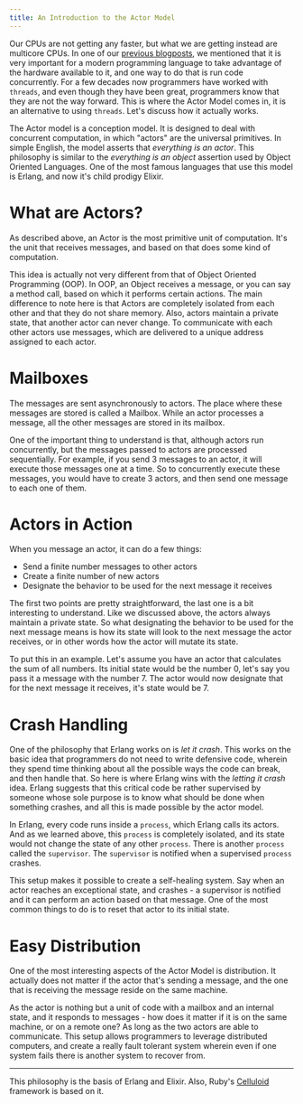 ```yaml
---
title: An Introduction to the Actor Model
---
```


Our CPUs are not getting any faster, but what we are getting instead are multicore CPUs. In one of our [previous blogposts](/how-stateful-web-applications-work/), we mentioned that it is very important for a modern programming language to take advantage of the hardware available to it, and one way to do that is run code concurrently. For a few decades now programmers have worked with `threads`, and even though they have been great, programmers know that they are not the way forward. This is where the Actor Model comes in, it is an alternative to using `threads`. Let's discuss how it actually works.

The Actor model is a conception model. It is designed to deal with concurrent computation, in which "actors" are the universal primitives. In simple English, the model asserts that *everything is an actor*. This philosophy is similar to the *everything is an object* assertion used by Object Oriented Languages. One of the most famous languages that use this model is Erlang, and now it's child prodigy Elixir.

# What are Actors?

As described above, an Actor is the most primitive unit of computation. It's the unit that receives messages, and based on that does some kind of computation.

This idea is actually not very different from that of Object Oriented Programming (OOP). In OOP, an Object receives a message, or you can say a method call, based on which it performs certain actions. The main difference to note here is that Actors are completely isolated from each other and that they do not share memory. Also, actors maintain a private state, that another actor can never change. To communicate with each other actors use messages, which are delivered to a unique address assigned to each actor.

# Mailboxes

The messages are sent asynchronously to actors. The place where these messages are stored is called a Mailbox. While an actor processes a message, all the other messages are stored in its mailbox.

One of the important thing to understand is that, although actors run concurrently, but the messages passed to actors are processed sequentially. For example, if you send 3 messages to an actor, it will execute those messages one at a time. So to concurrently execute these messages, you would have to create 3 actors, and then send one message to each one of them.

# Actors in Action

When you message an actor, it can do a few things:

- Send a finite number messages to other actors
- Create a finite number of new actors
- Designate the behavior to be used for the next message it receives

The first two points are pretty straightforward, the last one is a bit interesting to understand. Like we discussed above, the actors always maintain a private state. So what designating the behavior to be used for the next message means is how its state will look to the next message the actor receives, or in other words how the actor will mutate its state.

To put this in an example. Let's assume you have an actor that calculates the sum of all numbers. Its initial state would be the number 0, let's say you pass it a message with the number 7. The actor would now designate that for the next message it receives, it's state would be 7.

# Crash Handling

One of the philosophy that Erlang works on is *let it crash*. This works on the basic idea that programmers do not need to write defensive code, wherein they spend time thinking about all the possible ways the code can break, and then handle that. So here is where Erlang wins with the *letting it crash* idea. Erlang suggests that this critical code be rather supervised by someone whose sole purpose is to know what should be done when something crashes, and all this is made possible by the actor model.

In Erlang, every code runs inside a `process`, which Erlang calls its actors. And as we learned above, this `process` is completely isolated, and its state would not change the state of any other `process`. There is another `process` called the `supervisor`. The `supervisor` is notified when a supervised `process` crashes.

This setup makes it possible to create a self-healing system. Say when an actor reaches an exceptional state, and crashes - a supervisor is notified and it can perform an action based on that message. One of the most common things to do is to reset that actor to its initial state.

# Easy Distribution

One of the most interesting aspects of the Actor Model is distribution. It actually does not matter if the actor that's sending a message, and the one that is receiving the message reside on the same machine.

As the actor is nothing but a unit of code with a mailbox and an internal state, and it responds to messages - how does it matter if it is on the same machine, or on a remote one? As long as the two actors are able to communicate. This setup allows programmers to leverage distributed computers, and create a really fault tolerant system wherein even if one system fails there is another system to recover from.

------------------

This philosophy is the basis of Erlang and Elixir. Also, Ruby's [Celluloid](https://github.com/celluloid/celluloid) framework is based on it.
